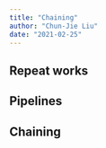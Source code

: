 ```yaml
---
title: "Chaining"
author: "Chun-Jie Liu"
date: "2021-02-25"
---
```


## Repeat works


## Pipelines


## Chaining
